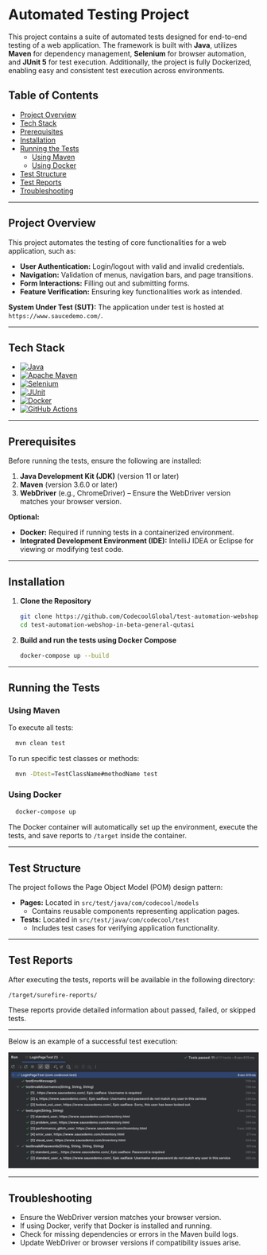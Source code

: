 # Automated Testing Project

This project contains a suite of automated tests designed for end-to-end testing of a web application. The framework is built with **Java**, utilizes **Maven** for dependency management, **Selenium** for browser automation, and **JUnit 5** for test execution. Additionally, the project is fully Dockerized, enabling easy and consistent test execution across environments.

## Table of Contents

- [Project Overview](#project-overview)
- [Tech Stack](#tech-stack)
- [Prerequisites](#prerequisites)
- [Installation](#installation)
- [Running the Tests](#running-the-tests)
  - [Using Maven](#using-maven)
  - [Using Docker](#using-docker)
- [Test Structure](#test-structure)
- [Test Reports](#test-reports)
- [Troubleshooting](#troubleshooting)

---

## Project Overview

This project automates the testing of core functionalities for a web application, such as:

- **User Authentication:** Login/logout with valid and invalid credentials.
- **Navigation:** Validation of menus, navigation bars, and page transitions.
- **Form Interactions:** Filling out and submitting forms.
- **Feature Verification:** Ensuring key functionalities work as intended.

**System Under Test (SUT):** The application under test is hosted at `https://www.saucedemo.com/`.

---

## Tech Stack

- [![Java](https://img.shields.io/badge/Java-ED8B00?style=for-the-badge&logo=java&logoColor=white)](https://www.java.com/en/)
- [![Apache Maven](https://img.shields.io/badge/Apache%20Maven-C71A36?style=for-the-badge&logo=Apache%20Maven&logoColor=white)](https://maven.apache.org/)
- [![Selenium](https://img.shields.io/badge/Selenium-43B02A?style=for-the-badge&logo=selenium&logoColor=white)](https://www.selenium.dev/)
- [![JUnit](https://img.shields.io/badge/JUnit-25A162?style=for-the-badge&logo=junit5&logoColor=white)](https://junit.org/junit5/)
- [![Docker](https://img.shields.io/badge/Docker-2496ED?style=for-the-badge&logo=docker&logoColor=white)](https://www.docker.com/)
- [![GitHub Actions](https://img.shields.io/badge/github%20actions-%232671E5.svg?style=for-the-badge&logo=githubactions&logoColor=white)](https://github.com/features/actions)

---

## Prerequisites

Before running the tests, ensure the following are installed:

1. **Java Development Kit (JDK)** (version 11 or later)
2. **Maven** (version 3.6.0 or later)
3. **WebDriver** (e.g., ChromeDriver) – Ensure the WebDriver version matches your browser version.

**Optional:**

- **Docker:** Required if running tests in a containerized environment.
- **Integrated Development Environment (IDE):** IntelliJ IDEA or Eclipse for viewing or modifying test code.

---

## Installation

1. **Clone the Repository**
   ```bash
   git clone https://github.com/CodecoolGlobal/test-automation-webshop-in-beta-general-qutasi.git
   cd test-automation-webshop-in-beta-general-qutasi
   
2. **Build and run the tests using Docker Compose**
   ```bash
   docker-compose up --build
   
---

## Running the Tests

### Using Maven

To execute all tests:

```bash
  mvn clean test
```

To run specific test classes or methods:

```bash
  mvn -Dtest=TestClassName#methodName test
```

### Using Docker

```bash
  docker-compose up 
```

The Docker container will automatically set up the environment, execute the tests, and save reports to `/target` inside the container.

---

## Test Structure

The project follows the Page Object Model (POM) design pattern:

- **Pages:** Located in `src/test/java/com/codecool/models`
  - Contains reusable components representing application pages.
- **Tests:** Located in `src/test/java/com/codecool/test`
  - Includes test cases for verifying application functionality.

---

## Test Reports

After executing the tests, reports will be available in the following directory:

```
/target/surefire-reports/
```

These reports provide detailed information about passed, failed, or skipped tests.

---

Below is an example of a successful test execution:

![swaglabs_tests_run.png](reports/img/successful_loginpage_test.png)

---

## Troubleshooting

- Ensure the WebDriver version matches your browser version.
- If using Docker, verify that Docker is installed and running.
- Check for missing dependencies or errors in the Maven build logs.
- Update WebDriver or browser versions if compatibility issues arise.
